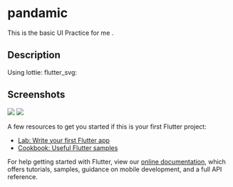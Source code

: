 # pandamic

This is the basic UI Practice for me .

## Description

Using lottie:
      flutter_svg:

## Screenshots
<img src="https://user-images.githubusercontent.com/75671317/174814781-69ecf115-9064-426b-89ad-3d711f382025.png">
<img src ="https://user-images.githubusercontent.com/75671317/174815036-98c8620a-3869-4a51-9121-8eb7c09492f8.png">

A few resources to get you started if this is your first Flutter project:

- [Lab: Write your first Flutter app](https://flutter.dev/docs/get-started/codelab)
- [Cookbook: Useful Flutter samples](https://flutter.dev/docs/cookbook)

For help getting started with Flutter, view our
[online documentation](https://flutter.dev/docs), which offers tutorials,
samples, guidance on mobile development, and a full API reference.
